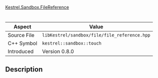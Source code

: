 [Kestrel.Sandbox.FileReference](index.md)
# 
| Aspect | Value |
| --- | --- |
| Source File | `libKestrel/sandbox/file/file_reference.hpp` |
| C++ Symbol | `kestrel::sandbox::touch` |
| Introduced | Version 0.8.0 |
## Description
